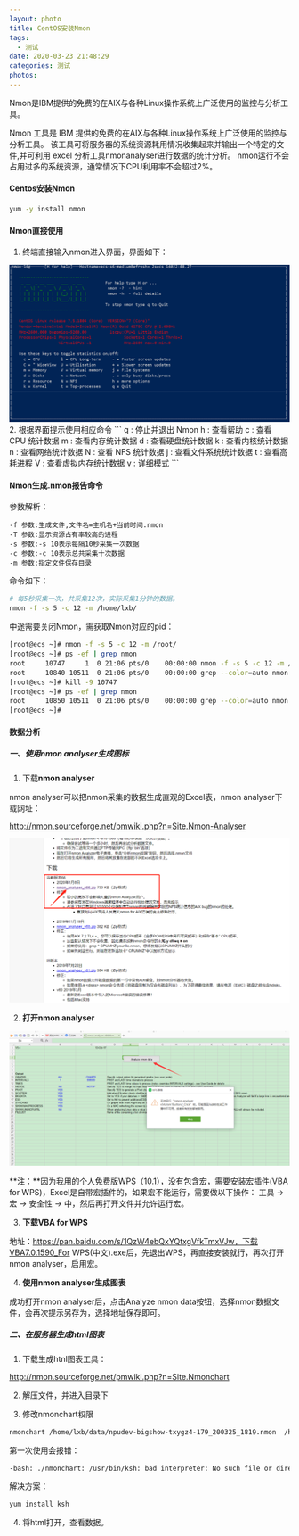 ```yaml
---
layout: photo
title: CentOS安装Nmon
tags:
  - 测试
date: 2020-03-23 21:48:29
categories: 测试
photos:
---
```

Nmon是IBM提供的免费的在AIX与各种Linux操作系统上广泛使用的监控与分析工具。
<!--more-->
Nmon 工具是 IBM 提供的免费的在AIX与各种Linux操作系统上广泛使用的监控与分析工具。
该工具可将服务器的系统资源耗用情况收集起来并输出一个特定的文件,并可利用 excel 分析工具nmonanalyser进行数据的统计分析。
nmon运行不会占用过多的系统资源，通常情况下CPU利用率不会超过2%。
#### Centos安装Nmon
```bash
yum -y install nmon
```
#### Nmon直接使用

1. 终端直接输入nmon进入界面，界面如下：
<img src="/image/Nmon/Nmon-1.png">
2. 根据界面提示使用相应命令
```
q : 停止并退出 Nmon
h : 查看帮助
c : 查看 CPU 统计数据
m : 查看内存统计数据
d : 查看硬盘统计数据
k : 查看内核统计数据
n : 查看网络统计数据
N : 查看 NFS 统计数据
j : 查看文件系统统计数据
t : 查看高耗进程
V : 查看虚拟内存统计数据
v : 详细模式
```

#### Nmon生成.nmon报告命令
参数解析：
```
-f 参数:生成文件,文件名=主机名+当前时间.nmon
-T 参数:显示资源占有率较高的进程
-s 参数:-s 10表示每隔10秒采集一次数据
-c 参数:-c 10表示总共采集十次数据
-m 参数:指定文件保存目录
```
命令如下：
```bash
# 每5秒采集一次，共采集12次，实际采集1分钟的数据。
nmon -f -s 5 -c 12 -m /home/lxb/
```

中途需要关闭Nmon，需获取Nmon对应的pid：

```bash
[root@ecs ~]# nmon -f -s 5 -c 12 -m /root/
[root@ecs ~]# ps -ef | grep nmon
root     10747     1  0 21:06 pts/0    00:00:00 nmon -f -s 5 -c 12 -m /root/
root     10840 10511  0 21:06 pts/0    00:00:00 grep --color=auto nmon
[root@ecs ~]# kill -9 10747
[root@ecs ~]# ps -ef | grep nmon
root     10850 10511  0 21:06 pts/0    00:00:00 grep --color=auto nmon
[root@ecs ~]#
```

#### 数据分析

##### 一、使用**nmon analyser**生成图标

1. 下载**nmon analyser**

nmon analyser可以把nmon采集的数据生成直观的Excel表，nmon analyser下载网址：

http://nmon.sourceforge.net/pmwiki.php?n=Site.Nmon-Analyser

<img src="/image/Nmon/Nmon-2.png">

2. **打开nmon analyser**

<img src="/image/Nmon/Nmon-3.png">

 **注：**因为我用的个人免费版WPS（10.1），没有包含宏，需要安装宏插件(VBA for WPS)，Excel是自带宏插件的，如果宏不能运行，需要做以下操作：
工具 -> 宏 -> 安全性 -> 中，然后再打开文件并允许运行宏。

3. **下载VBA for WPS**

地址：https://pan.baidu.com/s/1QzW4ebQxYQtxgVfkTmxVJw，下载VBA7.0.1590_For WPS(中文).exe后，先退出WPS，再直接安装就行，再次打开nmon analyser，启用宏。

4. **使用nmon analyser生成图表**

成功打开nmon analyser后，点击Analyze nmon data按钮，选择nmon数据文件，会再次提示另存为，选择地址保存即可。 

##### 二、在服务器生成html图表

1. 下载生成htnl图表工具：

http://nmon.sourceforge.net/pmwiki.php?n=Site.Nmonchart

2. 解压文件，并进入目录下

3. 修改nmonchart权限
```bash
nmonchart /home/lxb/data/npudev-bigshow-txygz4-179_200325_1819.nmon  /home/lxb/data/npudev-bigshow-txygz4-179_200325_1819.html
```
第一次使用会报错：
```bash
-bash: ./nmonchart: /usr/bin/ksh: bad interpreter: No such file or directory
```
解决方案：
```bash
yum install ksh
```

4. 将html打开，查看数据。